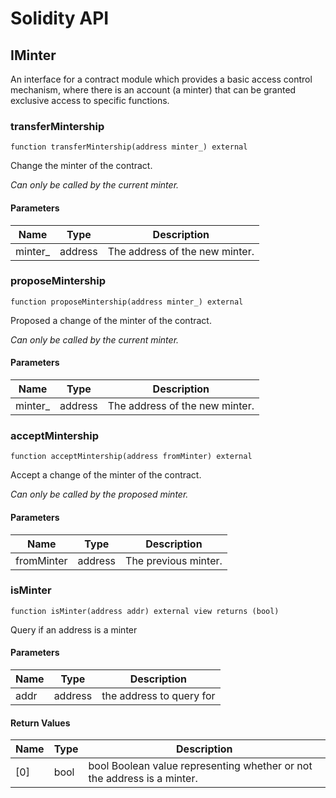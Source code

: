 # Solidity API

## IMinter

An interface for a contract module which provides a basic access control mechanism, where
there is an account (a minter) that can be granted exclusive access to specific functions.

### transferMintership

```solidity
function transferMintership(address minter_) external
```

Change the minter of the contract.

_Can only be called by the current minter._

#### Parameters

| Name | Type | Description |
| ---- | ---- | ----------- |
| minter_ | address | The address of the new minter. |

### proposeMintership

```solidity
function proposeMintership(address minter_) external
```

Proposed a change of the minter of the contract.

_Can only be called by the current minter._

#### Parameters

| Name | Type | Description |
| ---- | ---- | ----------- |
| minter_ | address | The address of the new minter. |

### acceptMintership

```solidity
function acceptMintership(address fromMinter) external
```

Accept a change of the minter of the contract.

_Can only be called by the proposed minter._

#### Parameters

| Name | Type | Description |
| ---- | ---- | ----------- |
| fromMinter | address | The previous minter. |

### isMinter

```solidity
function isMinter(address addr) external view returns (bool)
```

Query if an address is a minter

#### Parameters

| Name | Type | Description |
| ---- | ---- | ----------- |
| addr | address | the address to query for |

#### Return Values

| Name | Type | Description |
| ---- | ---- | ----------- |
| [0] | bool | bool Boolean value representing whether or not the address is a minter. |

